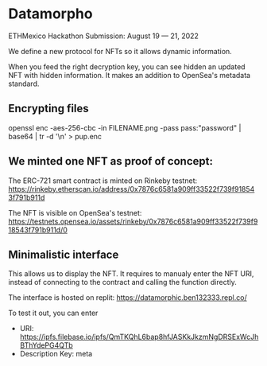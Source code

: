 # Datamorpho

ETHMexico Hackathon Submission: August 19 — 21, 2022

We define a new protocol for NFTs so it allows dynamic information.

When you feed the right decryption key, you can see hidden an updated NFT with hidden information. It makes an addition to OpenSea's metadata standard. 

## Encrypting files

openssl enc -aes-256-cbc -in FILENAME.png -pass pass:"password" | base64 | tr -d '\n' > pup.enc

## We minted one NFT as proof of concept:

The ERC-721 smart contract is minted on Rinkeby testnet: https://rinkeby.etherscan.io/address/0x7876c6581a909ff33522f739f918543f791b911d

The NFT is visible on OpenSea's testnet: https://testnets.opensea.io/assets/rinkeby/0x7876c6581a909ff33522f739f918543f791b911d/0

## Minimalistic interface

This allows us to display the NFT. It requires to manualy enter the NFT URI, instead of connecting to the contract and calling the function directly.

The interface is hosted on replit: https://datamorphic.ben132333.repl.co/

To test it out, you can enter 
- URI: https://ipfs.filebase.io/ipfs/QmTKQhL6bap8hfJASKkJkzmNgDRSExWcJhBThYdePG4QTb
- Description Key: meta


